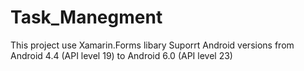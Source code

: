 # Task_Manegment
This project use Xamarin.Forms libary 
Suporrt Android versions from Android 4.4 (API  level 19) to Android 6.0 (API level 23)
